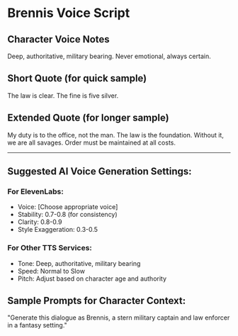 # Brennis Voice Script

## Character Voice Notes
Deep, authoritative, military bearing. Never emotional, always certain.

## Short Quote (for quick sample)
The law is clear. The fine is five silver.

## Extended Quote (for longer sample)
My duty is to the office, not the man. The law is the foundation. Without it, we are all savages. Order must be maintained at all costs.

---

## Suggested AI Voice Generation Settings:

### For ElevenLabs:
- Voice: [Choose appropriate voice]
- Stability: 0.7-0.8 (for consistency)
- Clarity: 0.8-0.9
- Style Exaggeration: 0.3-0.5

### For Other TTS Services:
- Tone: Deep, authoritative, military bearing
- Speed: Normal to Slow
- Pitch: Adjust based on character age and authority

## Sample Prompts for Character Context:
"Generate this dialogue as Brennis, a stern military captain and law enforcer in a fantasy setting."
